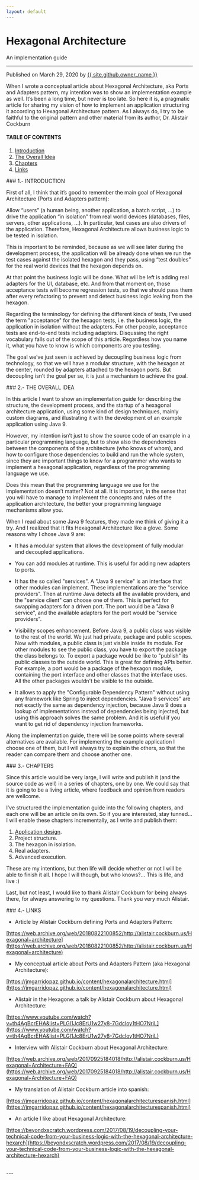 ```yaml
---
layout: default
---
```


<div id="title">
<h1>Hexagonal Architecture</h1>
<p>An implementation guide</p>
<hr>
<span class="credits right">Published on March 29, 2020 by <a href="{{ site.github.owner_url }}">{{ site.github.owner_name }}</a></span>
</div>

<p class="intro">When I wrote a conceptual article about Hexagonal Architecture, aka Ports and Adapters pattern, my intention was to show an implementation example as well. It’s been a long time, but never is too late. So here it is, a pragmatic article for sharing my vision of how to implement an application structuring it according to Hexagonal Architecture pattern. As I always do, I try to be faithful to the original pattern and other material from its author, Dr. Alistair Cockburn</p>

#### TABLE OF CONTENTS

1. [Introduction](#tc1)
2. [The Overall Idea](#tc2)
3. [Chapters](#tc3)
4. [Links](#tc4)

<div id="tc1"></div>
### 1.- INTRODUCTION

First of all, I think that it’s good to remember the main goal of Hexagonal Architecture (Ports and Adapters pattern):

Allow “users” (a human being, another application, a batch script, ...) to drive the application “in isolation” from real world devices (databases, files, servers, other applications, ...). In particular, test cases are also drivers of the application. Therefore, Hexagonal Architecture allows business logic to be tested in isolation.

This is important to be reminded, because as we will see later during the development process, the application will be already done when we run the test cases against the isolated hexagon and they pass, using “test doubles” for the real world devices that the hexagon depends on.

At that point the business logic will be done. What will be left is adding real adapters for the UI, database, etc. And from that moment on, those acceptance tests will become regression tests, so that we should pass them after every refactoring to prevent and detect business logic leaking from the hexagon.

Regarding the terminology for defining the different kinds of tests, I've used the term "acceptance" for the hexagon tests, i.e. the business logic, the application in isolation without the adapters. For other people, acceptance tests are end-to-end tests including adapters. Disqussing the right vocabulary falls out of the scope of this article. Regardless how you name it, what you have to know is which components are you testing.

The goal we’ve just seen is achieved by decoupling business logic from technology, so that we will have a modular structure, with the hexagon at the center, rounded by adapters attached to the hexagon ports. But decoupling isn’t the goal per se, it is just a mechanism to achieve the goal.

<div id="tc2"></div>
### 2.- THE OVERALL IDEA

In this article I want to show an implementation guide for describing the structure, the development process, and the startup of a hexagonal architecture application, using some kind of design techniques, mainly custom diagrams, and illustrating it with the development of an example application using Java 9.

However, my intention isn’t just to show the source code of an example in a particular programming language, but to show also the dependencies between the components of the architecture (who knows of whom), and how to configure those dependencies to build and run the whole system, since they are important things to know for a programmer who wants to implement a hexagonal application, regardless of the programming language we use.

Does this mean that the programming language we use for the implementation doesn’t matter? Not at all. It is important, in the sense that you will have to manage to implement the concepts and rules of the application architecture, the better your programming language mechanisms allow you.

When I read about some Java 9 features, they made me think of giving it a try. And I realized that it fits Hexagonal Architecture like a glove. Some reasons why I chose Java 9 are:

- It has a modular system that allows the development of fully modular and decoupled applications.

- You can add modules at runtime. This is useful for adding new adapters to ports.

- It has the so called "services". A "Java 9 service" is an interface that other modules can implement. These implementations are the "service providers". Then at runtime Java detects all the available providers, and the "service client" can choose one of them. This is perfect for swapping adapters for a driven port. The port would be a "Java 9 service", and the available adapters for the port would be "service providers".

- Visibility scopes enhancement. Before Java 9, a public class was visible to the rest of the world. We just had private, package and public scopes. Now with modules, a public class is just visible inside its module. For other modules to see the public class, you have to export the package the class belongs to. To export a package would be like to "publish" its public classes to the outside world. This is great for defining APIs better. For example, a port would be a package of the hexagon module, containing the port interface and other classes that the interface uses. All the other packages wouldn't be visible to the outside.

- It allows to apply the "Configurable Dependency Pattern" without using any framework like Spring to inject dependencies. "Java 9 services" are not exactly the same as dependency injection, because Java 9 does a lookup of implementations instead of dependencies being injected, but using this approach solves the same problem. And it is useful if you want to get rid of dependency injection frameworks.

Along the implementation guide, there will be some points where several alternatives are available. For implementing the example application I choose one of them, but I will always try to explain the others, so that the reader can compare them and choose another one.

<div id="tc3"></div>
### 3.- CHAPTERS

Since this article would be very large, I will write and publish it (and the source code as well) in a series of chapters, one by one. We could say that it is going to be a living article, where feedback and opinion from readers are wellcome.

I’ve structured the implementation guide into the following chapters, and each one will be an article on its own. So if you are interested, stay tunned... I will enable these chapters incrementally, as I write and publish them:

1. [Application design](https://jmgarridopaz.github.io/content/hexagonalarchitecture-ig/chapter1.html).
2. Project structure.
3. The hexagon in isolation.
4. Real adapters.
5. Advanced execution.

These are my intentions, but then life will decide whether or not I will be able to finish it all. I hope I will though, but who knows?... This is life, and live :)

Last, but not least, I would like to thank Alistair Cockburn for being always there, for always answering to my questions. Thank you very much Alistair.

<div id="tc4"></div>
### 4.- LINKS

* Article by Alistair Cockburn defining Ports and Adapters Pattern:

[https://web.archive.org/web/20180822100852/http://alistair.cockburn.us/Hexagonal+architecture](https://web.archive.org/web/20180822100852/http://alistair.cockburn.us/Hexagonal+architecture)

* My conceptual article about Ports and Adapters Pattern (aka Hexagonal Architecture):

[https://jmgarridopaz.github.io/content/hexagonalarchitecture.html](https://jmgarridopaz.github.io/content/hexagonalarchitecture.html)

* Alistair in the Hexagone: a talk by Alistair Cockburn about Hexagonal Architecture:

[https://www.youtube.com/watch?v=th4AgBcrEHA&list=PLGl1Jc8ErU1w27y8-7Gdcloy1tHO7NriL](https://www.youtube.com/watch?v=th4AgBcrEHA&list=PLGl1Jc8ErU1w27y8-7Gdcloy1tHO7NriL)

* Interview with Alistair Cockburn about Hexagonal Architecture:

[https://web.archive.org/web/20170925184018/http://alistair.cockburn.us/Hexagonal+Architecture+FAQ](https://web.archive.org/web/20170925184018/http://alistair.cockburn.us/Hexagonal+Architecture+FAQ)

* My translation of Alistair Cockburn article into spanish:

[https://jmgarridopaz.github.io/content/hexagonalarchitecturespanish.html](https://jmgarridopaz.github.io/content/hexagonalarchitecturespanish.html)

* An article I like about Hexagonal Architecture:

[https://beyondxscratch.wordpress.com/2017/08/19/decoupling-your-technical-code-from-your-business-logic-with-the-hexagonal-architecture-hexarch](https://beyondxscratch.wordpress.com/2017/08/19/decoupling-your-technical-code-from-your-business-logic-with-the-hexagonal-architecture-hexarch)

<br/>
---
<div class="commentbox"></div>
